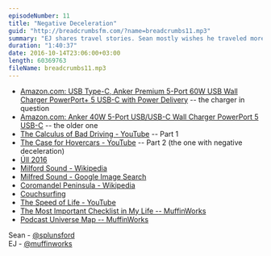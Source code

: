 ```yaml
---
episodeNumber: 11
title: "Negative Deceleration"
guid: "http://breadcrumbsfm.com/?name=breadcrumbs11.mp3"
summary: "EJ shares travel stories. Sean mostly wishes he traveled more."
duration: "1:40:37"
date: 2016-10-14T23:06:00+03:00
length: 60369763
fileName: breadcrumbs11.mp3
---
```


- [Amazon.com: USB Type-C, Anker Premium 5-Port 60W USB Wall Charger PowerPort+ 5 USB-C with Power Delivery](http://www.amazon.com/dp/B01D8C6ULO/?tag=breadcrumbsfm-20) -- the charger in question
- [Amazon.com: Anker 40W 5-Port USB/USB-C Wall Charger PowerPort 5 USB-C](http://www.amazon.com/dp/B0196JB1ZS/?tag=breadcrumbsfm-20) -- the older one
- [The Calculus of Bad Driving - YouTube](http://youtu.be/pI62ANEGK6Q) -- Part 1
- [The Case for Hovercars - YouTube](http://youtu.be/3zQsYJi5pFE) -- Part 2 (the one with negative deceleration)
- [Úll 2016](http://2016.ull.ie/)
- [Milford Sound - Wikipedia](https://en.wikipedia.org/wiki/Milford_Sound?wprov=sfsi1)
- [Milfred Sound - Google Image Search](https://www.google.com/search?q=milfred+sound)
- [Coromandel Peninsula - Wikipedia](https://en.wikipedia.org/wiki/Coromandel_Peninsula?wprov=sfsi1)
- [Couchsurfing](https://www.couchsurfing.com/)
- [The Speed of Life - YouTube](http://youtu.be/aIx2N-viNwY)
- [ The Most Important Checklist in My Life -- MuffinWorks](http://www.muffin.works/blog/2016/7/29/the-most-important-checklist-in-my-life)
- [Podcast Universe Map -- MuffinWorks](http://www.muffin.works/podcastuniverse/)

Sean - [@splunsford](https://twitter.com/splunsford)  
EJ - [@muffinworks](https://twitter.com/muffinworks)